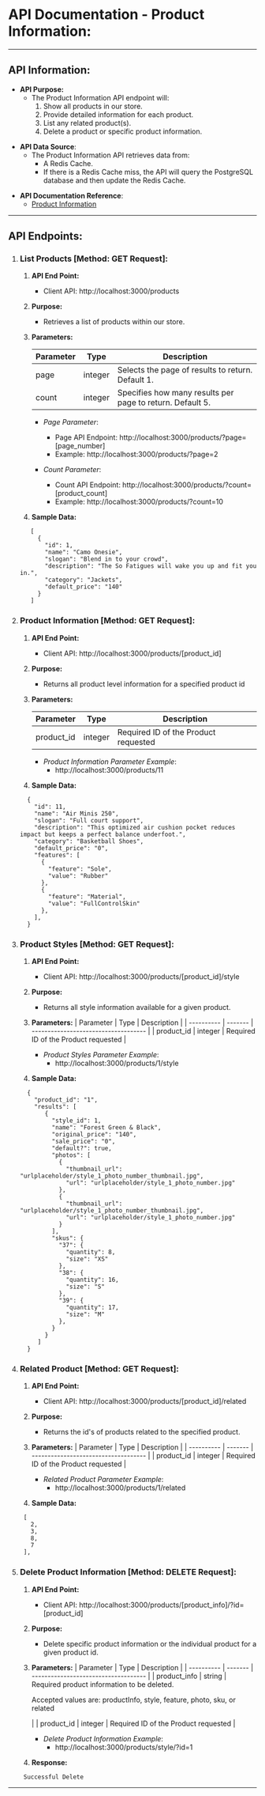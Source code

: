 # API Documentation - Product Information:

---

## API Information:

- **API Purpose:**
  - The Product Information API endpoint will:
    1. Show all products in our store.
    2. Provide detailed information for each product.
    3. List any related product(s).
    4. Delete a product or specific product information.
    <p></p>
- **API Data Source**:
  - The Product Information API retrieves data from:
    - A Redis Cache.
    - If there is a Redis Cache miss, the API will query the PostgreSQL database and then update the Redis Cache.
    <p></p>
- **API Documentation Reference**:
  - [Product Information](https://learn-2.galvanize.com/cohorts/2910/blocks/94/content_files/Front%20End%20Capstone/project-atelier-catwalk/products.md)

---

## API Endpoints:

1. ### List Products [Method: GET Request]:

   1. **API End Point:**
      - Client API: http://localhost:3000/products
   2. **Purpose:**
      - Retrieves a list of products within our store.
   3. **Parameters:**

      | Parameter | Type    | Description                                               |
      | --------- | ------- | --------------------------------------------------------- |
      | page      | integer | Selects the page of results to return. Default 1.         |
      | count     | integer | Specifies how many results per page to return. Default 5. |

      - _Page Parameter_:

        - Page API Endpoint: http://localhost:3000/products/?page=[page_number]
        - Example: http://localhost:3000/products/?page=2

      - _Count Parameter_:

        - Count API Endpoint: http://localhost:3000/products/?count=[product_count]
        - Example: http://localhost:3000/products/?count=10

   4. **Sample Data:**

   ```
      [
        {
          "id": 1,
          "name": "Camo Onesie",
          "slogan": "Blend in to your crowd",
          "description": "The So Fatigues will wake you up and fit you in.",
          "category": "Jackets",
          "default_price": "140"
        }
      ]
   ```

2. ### Product Information [Method: GET Request]:

   1. **API End Point:**
      - Client API: http://localhost:3000/products/[product_id]
   2. **Purpose:**
      - Returns all product level information for a specified product id
   3. **Parameters:**

      | Parameter  | Type    | Description                          |
      | ---------- | ------- | ------------------------------------ |
      | product_id | integer | Required ID of the Product requested |

      - _Product Information Parameter Example_:
        - http://localhost:3000/products/11

   4. **Sample Data:**

   ```
     {
       "id": 11,
       "name": "Air Minis 250",
       "slogan": "Full court support",
       "description": "This optimized air cushion pocket reduces impact but keeps a perfect balance underfoot.",
       "category": "Basketball Shoes",
       "default_price": "0",
       "features": [
         {
           "feature": "Sole",
           "value": "Rubber"
         },
         {
           "feature": "Material",
           "value": "FullControlSkin"
         },
       ],
     }
   ```

3. ### Product Styles [Method: GET Request]:

   1. **API End Point:**
      - Client API: http://localhost:3000/products/[product_id]/style
   2. **Purpose:**
      - Returns all style information available for a given product.
   3. **Parameters:**
      | Parameter | Type | Description |
      | ---------- | ------- | ------------------------------------ |
      | product_id | integer | Required ID of the Product requested |

      - _Product Styles Parameter Example_:
        - http://localhost:3000/products/1/style

   4. **Sample Data:**

   ```
     {
       "product_id": "1",
       "results": [
          {
            "style_id": 1,
            "name": "Forest Green & Black",
            "original_price": "140",
            "sale_price": "0",
            "default?": true,
            "photos": [
              {
                "thumbnail_url": "urlplaceholder/style_1_photo_number_thumbnail.jpg",
                "url": "urlplaceholder/style_1_photo_number.jpg"
              },
              {
                "thumbnail_url": "urlplaceholder/style_1_photo_number_thumbnail.jpg",
                "url": "urlplaceholder/style_1_photo_number.jpg"
              }
            ],
            "skus": {
              "37": {
                "quantity": 8,
                "size": "XS"
              },
              "38": {
                "quantity": 16,
                "size": "S"
              },
              "39": {
                "quantity": 17,
                "size": "M"
              },
            }
          }
        ]
     }
   ```

4. ### Related Product [Method: GET Request]:

   1. **API End Point:**
      - Client API: http://localhost:3000/products/[product_id]/related
   2. **Purpose:**
      - Returns the id's of products related to the specified product.
   3. **Parameters:**
      | Parameter | Type | Description |
      | ---------- | ------- | ------------------------------------ |
      | product_id | integer | Required ID of the Product requested |

      - _Related Product Parameter Example_:
        - http://localhost:3000/products/1/related

   4. **Sample Data:**

   ```
    [
      2,
      3,
      8,
      7
    ],
   ```

5. ### Delete Product Information [Method: DELETE Request]:

   1. **API End Point:**
      - Client API: http://localhost:3000/products/[product_info]/?id=[product_id]
   2. **Purpose:**
      - Delete specific product information or the individual product for a given product id.
   3. **Parameters:**
      | Parameter | Type | Description |
      | ---------- | ------- | ------------------------------------ |
      | product_info | string | Required product information to be deleted. <p>Accepted values are: productInfo, style, feature, photo, sku, or related</p> |
      | product_id | integer | Required ID of the Product requested |

      - _Delete Product Information Example_:
        - http://localhost:3000/products/style/?id=1

   4. **Response:**

   ```
    Successful Delete
   ```

---
